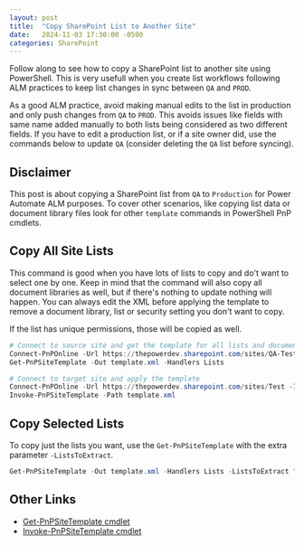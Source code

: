 ```yaml
---
layout: post
title:  "Copy SharePoint List to Another Site"
date:   2024-11-03 17:30:00 -0500
categories: SharePoint
---
```

Follow along to see how to copy a SharePoint list to another site using PowerShell. This is very usefull when you create list workflows following ALM practices to keep list changes in sync between `QA` and `PROD`.

As a good ALM practice, avoid making manual edits to the list in production and only push changes from `QA` to `PROD`. This avoids issues like fields with same name added manually to both lists being considered as two different fields.
If you have to edit a production list, or if a site owner did, use the commands below to update `QA` (consider deleting the `QA` list before syncing).

## Disclaimer
This post is about copying a SharePoint list from `QA` to `Production` for Power Automate ALM purposes. To cover other scenarios, like copying list data or document library files look for other `template` commands in PowerShell PnP cmdlets.

## Copy All Site Lists
This command is good when you have lots of lists to copy and do't want to select one by one. Keep in mind that the command will also copy all document libraries as well, but if there's nothing to update nothing will happen.
You can always edit the XML before applying the template to remove a document library, list or security setting you don't want to copy.

<div class="alert alert-warning" role="alert">
<i class="fa fa-exclamation-triangle" aria-hidden="true"></i> If the list has unique permissions, those will be copied as well.
</div>

``` powershell
# Connect to source site and get the template for all lists and document libraries
Connect-PnPOnline -Url https://thepowerdev.sharepoint.com/sites/QA-Test -Interactive
Get-PnPSiteTemplate -Out template.xml -Handlers Lists

# Connect to target site and apply the template
Connect-PnPOnline -Url https://thepowerdev.sharepoint.com/sites/Test -Interactive
Invoke-PnPSiteTemplate -Path template.xml
```


## Copy Selected Lists
To copy just the lists you want, use the `Get-PnPSiteTemplate` with the extra parameter `-ListsToExtract`.

``` powershell
Get-PnPSiteTemplate -Out template.xml -Handlers Lists -ListsToExtract "Sandbox", "Archive"
```


## Other Links
- [Get-PnPSiteTemplate cmdlet](https://pnp.github.io/powershell/cmdlets/Get-PnPSiteTemplate.html)
- [Invoke-PnPSiteTemplate cmdlet](https://pnp.github.io/powershell/cmdlets/Invoke-PnPSiteTemplate.html)